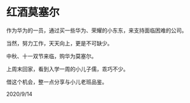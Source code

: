# 红酒莫塞尔

作为华为的一员，通过买一些华为、荣耀的小东东，来支持面临困难的公司。

当然，努力工作，天天向上，更是不可缺少。

中秋、十一双节来临，购华为莫塞尔。

上周末回家，看到入学一周的小儿子儒，乖巧不少。

借这个机会，整一点分享与小儿老班品鉴。


2020/9/14